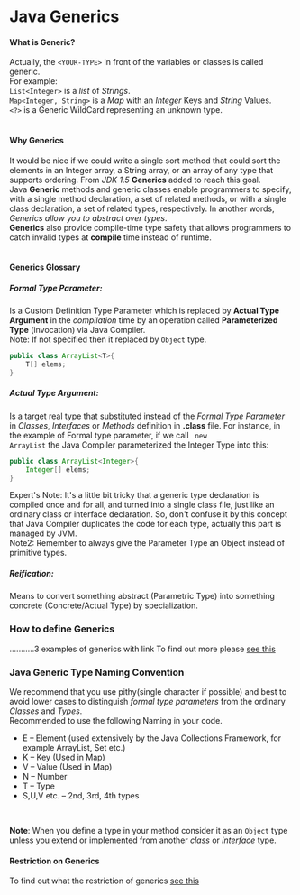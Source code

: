 # Java Generics

#### What is Generic? 
Actually, the <code>\<YOUR-TYPE></code> in front of the variables or classes is called generic.  
For example:  
<code>List\<Integer></code> is a *list* of *Strings*.  
<code>Map<Integer, String></code> is a *Map* with an *Integer* Keys and *String* Values.    
<code><?></code> is a Generic WildCard representing an unknown type.  
<br/>
#### Why Generics
It would be nice if we could write a single sort method that could sort the elements in an Integer array, a String array, 
or an array of any type that supports ordering. From _JDK 1.5_ **Generics** added to reach this goal.  
Java **Generic** methods and generic classes enable programmers to specify, with a single method declaration, 
a set of related methods, or with a single class declaration, a set of related types, respectively. 
In another words, _Generics allow you to abstract over types_.  
**Generics** also provide compile-time type safety that allows programmers to catch invalid types at **compile** time instead of runtime.  
<br/>

#### Generics Glossary

##### Formal Type Parameter: 
Is a Custom Definition Type Parameter which is replaced by **Actual Type Argument** in the _compilation_ time 
by an operation called **Parameterized Type** (invocation) via Java Compiler.   
Note: If not specified then it replaced by <code>Object</code> type.
```java
public class ArrayList<T>{
    T[] elems;
}
```

</code>

##### Actual Type Argument:
Is a target real type that substituted instead of the _Formal Type Parameter_ in 
_Classes_, _Interfaces_ or _Methods_ definition in **.class** file. For instance, in the example of Formal type parameter,
if we call <code> new ArrayList<Integer></code> the Java Compiler parameterized the Integer Type into this:
```java
public class ArrayList<Integer>{
    Integer[] elems;
}
```
Expert's Note: It's a little bit tricky that a generic type declaration is compiled once and for all, and turned into a single class file,
just like an ordinary class or interface declaration. So, don't confuse it by this concept that Java Compiler duplicates 
the code for each type, actually this part is managed by JVM.  
Note2: Remember to always give the Parameter Type an Object instead of primitive types.

##### Reification: 
Means to convert something abstract (Parametric Type) into something concrete (Concrete/Actual Type) by specialization.

### How to define Generics
...........3 examples of generics with link
To find out more please [see this](GENERICS-EXAMPLES.md)


### Java Generic Type Naming Convention
We recommend that you use pithy(single character if possible) and best to avoid lower cases to distinguish _formal type parameters_ from the ordinary _Classes_ and _Types_.  
Recommended to use the following Naming in your code.
* E – Element (used extensively by the Java Collections Framework, for example ArrayList, Set etc.)
* K – Key (Used in Map)
* V – Value (Used in Map)
* N – Number
* T – Type
* S,U,V etc. – 2nd, 3rd, 4th types

<br/>

**Note**: When you define a type in your method consider it as an <code>Object</code> type 
unless you extend or implemented from another *class* or *interface* type.  

#### Restriction on Generics
To find out what the restriction of generics [see this](GENERICS-RESTRICTION.md) 

